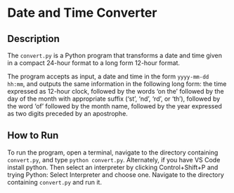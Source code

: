 # Date and Time Converter

## Description
The `convert.py` is a Python program that transforms a date and time given in a compact 24-hour format to a long form 12-hour format. 

The program accepts as input, a date and time in the form `yyyy-mm-dd hh:mm`, and outputs the same information in the following long form: the time expressed as 12-hour clock, followed by the words ‘on the’ followed by the day of the month with appropriate suffix (‘st’, ‘nd’, ‘rd’, or ‘th’), followed by the word ‘of’ followed by the month name, followed by the year expressed as two digits preceded by an apostrophe.

## How to Run
To run the program, open a terminal, navigate to the directory containing `convert.py`, and type `python convert.py`.
Alternately, if you have VS Code install python. Then select an interpreter by clicking Control+Shift+P and trying Python: Select Interpreter and choose one. Navigate to the directory containing `convert.py` and run it.